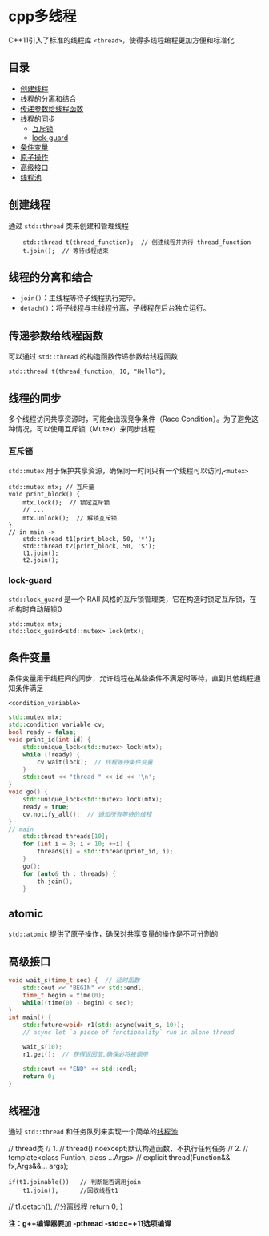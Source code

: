 # cpp多线程
C++11引入了标准的线程库 `<thread>`，使得多线程编程更加方便和标准化

## 目录
- [创建线程](#)
- [线程的分离和结合](#)
- [传递参数给线程函数](#)
- [线程的同步](#)
  - [互斥锁](#mutex)
  - [lock-guard](#)
- [条件变量](#)
- [原子操作](#atomic)
- [高级接口](#高级接口)
- [线程池](#)

## 创建线程
通过 `std::thread` 类来创建和管理线程
```
    std::thread t(thread_function);  // 创建线程并执行 thread_function
    t.join();  // 等待线程结束
```

## 线程的分离和结合
+ `join()`：主线程等待子线程执行完毕。
+ `detach()`：将子线程与主线程分离，子线程在后台独立运行。

## 传递参数给线程函数
可以通过 `std::thread` 的构造函数传递参数给线程函数

`std::thread t(thread_function, 10, "Hello");`

## 线程的同步
多个线程访问共享资源时，可能会出现竞争条件（Race Condition）。为了避免这种情况，可以使用互斥锁（Mutex）来同步线程

### 互斥锁
`std::mutex` 用于保护共享资源，确保同一时间只有一个线程可以访问,`<mutex>`

```
std::mutex mtx; // 互斥量
void print_block() {
    mtx.lock();  // 锁定互斥锁
	// ...
    mtx.unlock();  // 解锁互斥锁
}
// in main ->
    std::thread t1(print_block, 50, '*');
    std::thread t2(print_block, 50, '$');
    t1.join();
    t2.join();
```

### lock-guard
`std::lock_guard` 是一个 RAII 风格的互斥锁管理类，它在构造时锁定互斥锁，在析构时自动解锁0

```
std::mutex mtx;
std::lock_guard<std::mutex> lock(mtx);
```

## 条件变量
条件变量用于线程间的同步，允许线程在某些条件不满足时等待，直到其他线程通知条件满足

`<condition_variable>`
```cpp
std::mutex mtx;
std::condition_variable cv;
bool ready = false;
void print_id(int id) {
    std::unique_lock<std::mutex> lock(mtx);
    while (!ready) {
        cv.wait(lock);  // 线程等待条件变量
    }
    std::cout << "thread " << id << '\n';
}
void go() {
    std::unique_lock<std::mutex> lock(mtx);
    ready = true;
    cv.notify_all();  // 通知所有等待的线程
}
// main
    std::thread threads[10];
    for (int i = 0; i < 10; ++i) {
        threads[i] = std::thread(print_id, i);
    }
    go();
    for (auto& th : threads) {
        th.join();
    }
```

## atomic
`std::atomic` 提供了原子操作，确保对共享变量的操作是不可分割的

## 高级接口

```cpp
void wait_s(time_t sec) {  // 延时函数
	std::cout << "BEGIN" << std::endl;
	time_t begin = time(0);
	while((time(0) - begin) < sec);
}
int main() {
	std::future<void> r1(std::async(wait_s, 10));
	// async let `a piece of functionality` run in alone thread

	wait_s(10);
	r1.get();  // 获得返回值,确保必将被调用

	std::cout << "END" << std::endl;
	return 0;
}
```

## 线程池
通过 `std::thread` 和任务队列来实现一个简单的[线程池](../mylib//thread-pool.cpp)

//	thread类
//	1.
//		thread() noexcept;默认构造函数，不执行任何任务
//	2.
//		template<class Funtion, class ...Args>
//		explicit thread(Function&& fx,Args&&... args);

	if(t1.joinable())	// 判断能否调用join
		t1.join();		//回收线程t1
//		t1.detach();	//分离线程
	return 0;
}

__注：g++编译器要加 -pthread -std=c++11选项编译__
